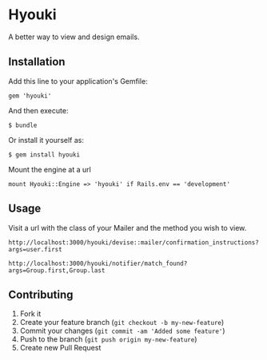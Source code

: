 # Hyouki

A better way to view and design emails.

## Installation

Add this line to your application's Gemfile:

    gem 'hyouki'

And then execute:

    $ bundle

Or install it yourself as:

    $ gem install hyouki

Mount the engine at a url

    mount Hyouki::Engine => 'hyouki' if Rails.env == 'development'

## Usage

Visit a url with the class of your Mailer and the method you wish to view.

    http://localhost:3000/hyouki/devise::mailer/confirmation_instructions?args=user.first

    http://localhost:3000/hyouki/notifier/match_found?args=Group.first,Group.last

## Contributing

1. Fork it
2. Create your feature branch (`git checkout -b my-new-feature`)
3. Commit your changes (`git commit -am 'Added some feature'`)
4. Push to the branch (`git push origin my-new-feature`)
5. Create new Pull Request

